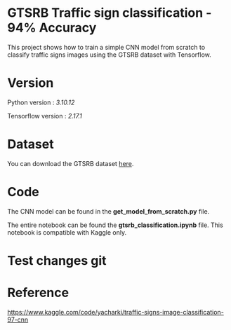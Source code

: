 # GTSRB Traffic sign classification - 94% Accuracy
This project shows how to train a simple CNN model from scratch to classify traffic signs images using the GTSRB dataset with Tensorflow.

# Version
Python version : *3.10.12*

Tensorflow version : *2.17.1*

# Dataset
You can download the GTSRB dataset [here](https://www.kaggle.com/datasets/meowmeowmeowmeowmeow/gtsrb-german-traffic-sign).


# Code
The CNN model can be found in the **get_model_from_scratch.py**  file.

The entire notebook can be found the **gtsrb_classification.ipynb** file. This notebook is compatible with Kaggle only.

# Test changes git

# Reference
https://www.kaggle.com/code/yacharki/traffic-signs-image-classification-97-cnn
